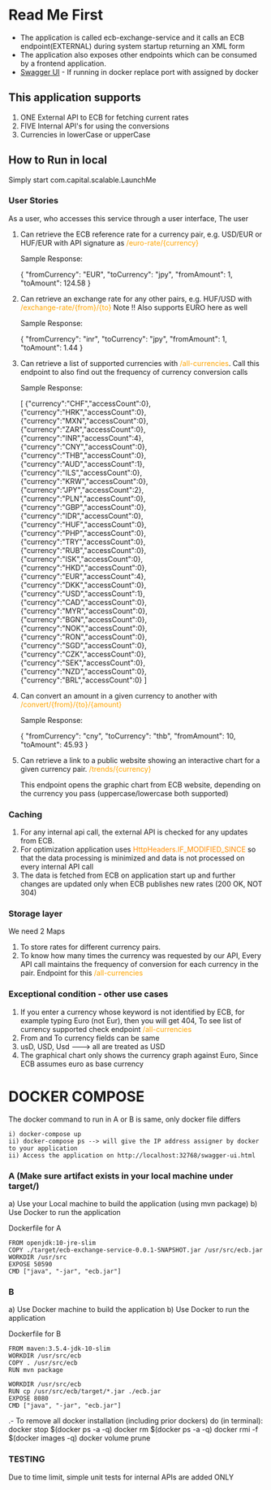 # Read Me First
* The application is called ecb-exchange-service and it calls an ECB endpoint(EXTERNAL) during system startup returning an XML form
* The application also exposes other endpoints which can be consumed by a frontend application. 
* [Swagger UI](http://localhost:9000/swagger-ui.html) - If running in docker replace port with assigned by docker

## This application supports 
1) ONE External API to ECB for fetching current rates
2) FIVE Internal API's for using the conversions
3) Currencies in lowerCase or upperCase

## How to Run in local
Simply start com.capital.scalable.LaunchMe

### User Stories
As a user, who accesses this service through a user interface, The user

1. Can retrieve the ECB reference rate for a currency pair, e.g. USD/EUR or HUF/EUR with API signature as <font color="orange">/euro-rate/{currency}</font>

    
    Sample Response:
    
    {
      "fromCurrency": "EUR",
      "toCurrency": "jpy",
      "fromAmount": 1,
      "toAmount": 124.58
    }
    
2. Can retrieve an exchange rate for any other pairs, e.g. HUF/USD with <font color="orange">/exchange-rate/{from}/{to}</font> Note !! Also supports EURO here as well


    Sample Response:
    
    {
      "fromCurrency": "inr",
      "toCurrency": "jpy",
      "fromAmount": 1,
      "toAmount": 1.44
    }
    
3. Can retrieve a list of supported currencies with <font color="orange">/all-currencies</font>. Call this endpoint to also find out the frequency of currency conversion calls


    Sample Response:
    
    [
        {"currency":"CHF","accessCount":0},
        {"currency":"HRK","accessCount":0},
        {"currency":"MXN","accessCount":0},
        {"currency":"ZAR","accessCount":0},
        {"currency":"INR","accessCount":4},
        {"currency":"CNY","accessCount":0},
        {"currency":"THB","accessCount":0},
        {"currency":"AUD","accessCount":1},
        {"currency":"ILS","accessCount":0},
        {"currency":"KRW","accessCount":0},
        {"currency":"JPY","accessCount":2},
        {"currency":"PLN","accessCount":0},
        {"currency":"GBP","accessCount":0},
        {"currency":"IDR","accessCount":0},
        {"currency":"HUF","accessCount":0},
        {"currency":"PHP","accessCount":0},
        {"currency":"TRY","accessCount":0},
        {"currency":"RUB","accessCount":0},
        {"currency":"ISK","accessCount":0},
        {"currency":"HKD","accessCount":0},
        {"currency":"EUR","accessCount":4},
        {"currency":"DKK","accessCount":0},
        {"currency":"USD","accessCount":1},
        {"currency":"CAD","accessCount":0},
        {"currency":"MYR","accessCount":0},
        {"currency":"BGN","accessCount":0},
        {"currency":"NOK","accessCount":0},
        {"currency":"RON","accessCount":0},
        {"currency":"SGD","accessCount":0},
        {"currency":"CZK","accessCount":0},
        {"currency":"SEK","accessCount":0},
        {"currency":"NZD","accessCount":0},
        {"currency":"BRL","accessCount":0}
    ]
    
4. Can convert an amount in a given currency to another with <font color="orange">/convert/{from}/{to}/{amount}</font>


    Sample Response:
    
    {
      "fromCurrency": "cny",
      "toCurrency": "thb",
      "fromAmount": 10,
      "toAmount": 45.93
    }
    
5. Can retrieve a link to a public website showing an interactive chart for a given currency pair. <font color="orange">/trends/{currency}</font>
    
    
    This endpoint opens the graphic chart from ECB website, depending on the currency you pass (uppercase/lowercase both supported)

### Caching
1.  For any internal api call, the external API is checked for any updates from ECB. 
2.  For optimization application uses <font color="darkorange">HttpHeaders.IF_MODIFIED_SINCE</font> so that the data processing is minimized and data is not processed on every internal API call
3.  The data is fetched from ECB on application start up and further changes are updated only when ECB publishes new rates (200 OK, NOT 304)

### Storage layer
We need 2 Maps
1) To store rates for different currency pairs.
2) To know how many times the currency was requested by our API, Every API call maintains the frequency of conversion for each currency in the pair.  Endpoint for this <font color="orange">/all-currencies</font>


### Exceptional condition - other use cases
1)  If you enter a currency whose keyword is not identified by ECB, for example typing Euro (not Eur), then you will get 404, To see list of currency supported check endpoint <font color="orange">/all-currencies</font>
2)  From and To currency fields can be same
3)  usD, USD, Usd ---> all are treated as USD
4)  The graphical chart only shows the currency graph against Euro, Since ECB assumes euro as base currency

# DOCKER COMPOSE
The docker command to run in A or B is same, only docker file differs

    i) docker-compose up
    ii) docker-compose ps --> will give the IP address assigner by docker to your application
    ii) Access the application on http://localhost:32768/swagger-ui.html
    
### A (Make sure artifact exists in your local machine under target/)
a)  Use your Local machine to build the application (using mvn package)
b)  Use Docker to run the application

Dockerfile for A

    FROM openjdk:10-jre-slim
    COPY ./target/ecb-exchange-service-0.0.1-SNAPSHOT.jar /usr/src/ecb.jar
    WORKDIR /usr/src
    EXPOSE 50590
    CMD ["java", "-jar", "ecb.jar"]
    

### B

a)  Use Docker machine to build the application 
b)  Use Docker to run the application

Dockerfile for B

    FROM maven:3.5.4-jdk-10-slim
    WORKDIR /usr/src/ecb
    COPY . /usr/src/ecb
    RUN mvn package
    
    WORKDIR /usr/src/ecb
    RUN cp /usr/src/ecb/target/*.jar ./ecb.jar
    EXPOSE 8080
    CMD ["java", "-jar", "ecb.jar"]
    
    
.- To remove all docker installation (including prior dockers) do (in terminal):
docker stop $(docker ps -a -q)
docker rm $(docker ps -a -q)
docker rmi -f $(docker images -q)
docker volume prune

### TESTING
Due to time limit, simple unit tests for internal APIs are added ONLY
